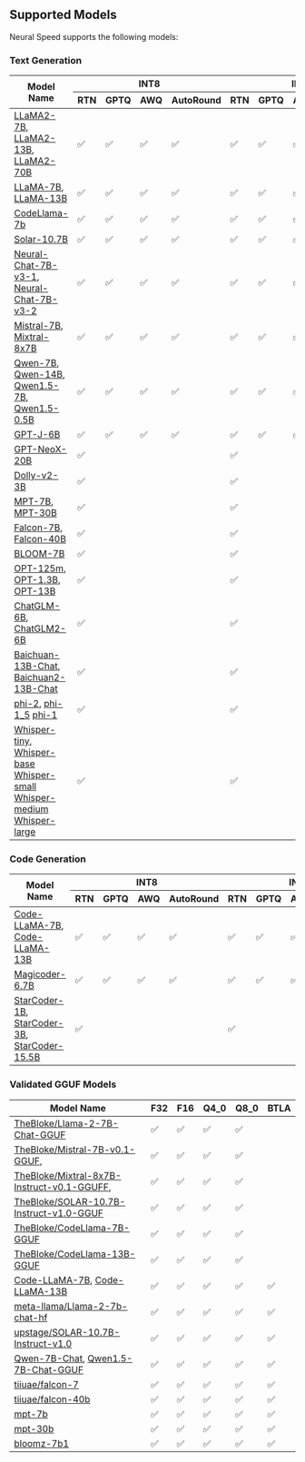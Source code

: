 ## Supported Models
 
Neural Speed supports the following models:
### Text Generation

<table>
<thead>
  <tr>
    <th rowspan="2">Model Name</th>
    <th colspan="4">INT8</th>
    <th colspan="4">INT4</th>
    <th rowspan="2">Transformer Version</th>
  </tr>
  <tr>
    <th>RTN</th>
    <th>GPTQ</th>
    <th>AWQ</th>
    <th>AutoRound</th>
    <th>RTN</th>
    <th>GPTQ</th>
    <th>AWQ</th>
    <th>AutoRound</th>
  </tr>
</thead>
<tbody>
  <tr>
    <td><a href="https://huggingface.co/meta-llama/Llama-2-7b-chat-hf" target="_blank" rel="noopener noreferrer">LLaMA2-7B</a>,
    <a href="https://huggingface.co/meta-llama/Llama-2-13b-chat-hf" target="_blank" rel="noopener noreferrer">LLaMA2-13B</a>,
    <a href="https://huggingface.co/meta-llama/Llama-2-70b-chat-hf" target="_blank" rel="noopener noreferrer">LLaMA2-70B</a></td>
    <td>✅</td>
    <td>✅</td>
    <td>✅</td>
    <td>✅</td>
    <td>✅</td>
    <td>✅</td>
    <td>✅</td>
    <td>✅</td>
    <td>Latest</td>
  </tr>
  <tr>
    <td><a href="https://huggingface.co/decapoda-research/llama-7b-hf" target="_blank" rel="noopener noreferrer">LLaMA-7B</a>,
    <a href="https://huggingface.co/decapoda-research/llama-13b-hf" target="_blank" rel="noopener noreferrer">LLaMA-13B</a></td>
    <td>✅</td>
    <td>✅</td>
    <td>✅</td>
    <td>✅</td>
    <td>✅</td>
    <td>✅</td>
    <td>✅</td>
    <td>✅</td>
    <td>Latest</td>
  </tr>
    <td><a href="https://huggingface.co/codellama/CodeLlama-7b-Instruct-hf" target="_blank" rel="noopener noreferrer">CodeLlama-7b</a></td>
    <td>✅</td>
    <td>✅</td>
    <td>✅</td>
    <td>✅</td>
    <td>✅</td>
    <td>✅</td>
    <td>✅</td>
    <td>✅</td>
    <td>Latest</td>
  </tr>
  </tr>
    <td><a href="https://huggingface.co/upstage/SOLAR-10.7B-Instruct-v1.0" target="_blank" rel="noopener noreferrer">Solar-10.7B</a></td>
    <td>✅</td>
    <td>✅</td>
    <td>✅</td>
    <td>✅</td>
    <td>✅</td>
    <td>✅</td>
    <td>✅</td>
    <td>✅</td>
    <td>Latest</td>
  </tr>
    <tr>
    <td><a href="https://huggingface.co/Intel/neural-chat-7b-v3-1" target="_blank" rel="noopener noreferrer">Neural-Chat-7B-v3-1</a>,
    <a href="https://huggingface.co/Intel/neural-chat-7b-v3-2" target="_blank" rel="noopener noreferrer">Neural-Chat-7B-v3-2</a></td>
    <td>✅</td>
    <td>✅</td>
    <td>✅</td>
    <td>✅</td>
    <td>✅</td>
    <td>✅</td>
    <td>✅</td>
    <td>✅</td>
    <td>Latest</td>
  </tr>
  <tr>
    <td><a href="https://huggingface.co/mistralai/Mistral-7B-v0.1" target="_blank" rel="noopener noreferrer">Mistral-7B</a>,
     <a href="https://huggingface.co/mistralai/Mixtral-8x7B-Instruct-v0.1" target="_blank" rel="noopener noreferrer">Mixtral-8x7B</a></td>
    <td>✅</td>
    <td>✅</td>
    <td>✅</td>
    <td>✅</td>
    <td>✅</td>
    <td>✅</td>
    <td>✅</td>
    <td>✅</td>
    <td>4.36.0 or newer</td>
  </tr>
  <tr>
    <td><a href="https://huggingface.co/Qwen/Qwen-7B-Chat" target="_blank" rel="noopener noreferrer">Qwen-7B</a>,
    <a href="https://huggingface.co/Qwen/Qwen-14B-Chat" target="_blank" rel="noopener noreferrer">Qwen-14B</a>,
    <a href="https://huggingface.co/Qwen/Qwen1.5-7B-Chat" target="_blank" rel="noopener noreferrer">Qwen1.5-7B</a>,
    <a href="https://huggingface.co/Qwen/Qwen1.5-0.5B" target="_blank" rel="noopener noreferrer">Qwen1.5-0.5B</a></td>
    <td>✅</td>
    <td>✅</td>
    <td>✅</td>
    <td>✅</td>
    <td>✅</td>
    <td>✅</td>
    <td>✅</td>
    <td>✅</td>
    <td>Latest</td>
  </tr>
  <tr>
    <td><a href="https://huggingface.co/EleutherAI/gpt-j-6b" target="_blank" rel="noopener noreferrer">GPT-J-6B</a></td>
    <td>✅</td>
    <td>✅</td>
    <td>✅</td>
    <td>✅</td>
    <td>✅</td>
    <td>✅</td>
    <td>✅</td>
    <td>✅</td>
    <td>Latest</td>
  </tr>
  <tr>
    <td><a href="https://huggingface.co/EleutherAI/gpt-neox-20b" target="_blank" rel="noopener noreferrer">GPT-NeoX-20B</a></td>
    <td>✅</td>
    <td> </td>
    <td> </td>
    <td> </td>
    <td>✅</td>
    <td> </td>
    <td> </td>
    <td> </td>
    <td>Latest</td>
  </tr>
  <tr>
    <td><a href="https://huggingface.co/databricks/dolly-v2-3b" target="_blank" rel="noopener noreferrer">Dolly-v2-3B</a></td>
    <td>✅</td>
    <td> </td>
    <td> </td>
    <td> </td>
    <td>✅</td>
    <td> </td>
    <td> </td>
    <td> </td>
    <td>4.28.1 or newer</td>
  </tr>
  <tr>
    <td><a href="https://huggingface.co/mosaicml/mpt-7b" target="_blank" rel="noopener noreferrer">MPT-7B</a>,
    <a href="https://huggingface.co/mosaicml/mpt-30b" target="_blank" rel="noopener noreferrer">MPT-30B</a></td>
    <td>✅</td>
    <td> </td>
    <td> </td>
    <td> </td>
    <td>✅</td>
    <td> </td>
    <td> </td>
    <td> </td>
    <td>Latest</td>
  </tr>
  <tr>
    <td><a href="https://huggingface.co/tiiuae/falcon-7b" target="_blank" rel="noopener noreferrer">Falcon-7B</a>,
    <a href="https://huggingface.co/tiiuae/falcon-40b" target="_blank" rel="noopener noreferrer">Falcon-40B</a></td>
    <td>✅</td>
    <td> </td>
    <td> </td>
    <td> </td>
    <td>✅</td>
    <td> </td>
    <td> </td>
    <td> </td>
    <td>Latest</td>
  </tr>
  <tr>
    <td><a href="https://huggingface.co/bigscience/bloomz-7b1" target="_blank" rel="noopener noreferrer">BLOOM-7B</a></td>
    <td>✅</td>
    <td> </td>
    <td> </td>
    <td> </td>
    <td>✅</td>
    <td> </td>
    <td> </td>
    <td> </td>
    <td>Latest</td>
  </tr>
  <tr>
    <td><a href="https://huggingface.co/facebook/opt-125m" target="_blank" rel="noopener noreferrer">OPT-125m</a>,
    <a href="https://huggingface.co/facebook/opt-1.3b" target="_blank" rel="noopener noreferrer">OPT-1.3B</a>,
    <a href="https://huggingface.co/facebook/opt-13b" target="_blank" rel="noopener noreferrer">OPT-13B</a></td>
    <td>✅</td>
    <td> </td>
    <td> </td>
    <td> </td>
    <td>✅</td>
    <td> </td>
    <td> </td>
    <td> </td>
    <td>Latest</td>
  </tr>
  <tr>
    <td><a href="https://huggingface.co/THUDM/chatglm-6b" target="_blank" rel="noopener noreferrer">ChatGLM-6B</a>,
    <a href="https://huggingface.co/THUDM/chatglm2-6b" target="_blank" rel="noopener noreferrer">ChatGLM2-6B</a></td>
    <td>✅</td>
    <td> </td>
    <td> </td>
    <td> </td>
    <td>✅</td>
    <td> </td>
    <td> </td>
    <td> </td>
    <td>4.33.1</td>
  </tr>
  <tr>
    <td><a href="https://huggingface.co/baichuan-inc/Baichuan-13B-Chat" target="_blank" rel="noopener noreferrer">Baichuan-13B-Chat</a>,
    <a href="https://huggingface.co/baichuan-inc/Baichuan2-13B-Chat" target="_blank" rel="noopener noreferrer">Baichuan2-13B-Chat</a></td>
    <td>✅</td>
    <td> </td>
    <td> </td>
    <td> </td>
    <td>✅</td>
    <td> </td>
    <td> </td>
    <td> </td>
    <td>4.33.1</td>
  </tr>
  <tr>
    <td><a href="https://huggingface.co/microsoft/phi-2" target="_blank" rel="noopener noreferrer">phi-2</a>,
    <a href="https://huggingface.co/microsoft/phi-1_5" target="_blank" rel="noopener noreferrer">phi-1_5</a>
    <a href="https://huggingface.co/microsoft/phi-1" target="_blank" rel="noopener noreferrer">phi-1</a></td>
    <td>✅</td>
    <td> </td>
    <td> </td>
    <td> </td>
    <td>✅</td>
    <td> </td>
    <td> </td>
    <td> </td>
    <td>Latest</td>
  </tr>
    <tr>
    <td><a href="https://huggingface.co/openai/whisper-tiny" target="_blank" rel="noopener noreferrer">Whisper-tiny</a>,
    <a href="https://huggingface.co/openai/whisper-base" target="_blank" rel="noopener noreferrer">Whisper-base</a>
    <a href="https://huggingface.co/openai/whisper-small" target="_blank" rel="noopener noreferrer">Whisper-small</a>
    <a href="https://huggingface.co/openai/whisper-medium" target="_blank" rel="noopener noreferrer">Whisper-medium</a>
    <a href="https://huggingface.co/openai/whisper-large" target="_blank" rel="noopener noreferrer">Whisper-large</a></td>
    <td>✅</td>
    <td> </td>
    <td> </td>
    <td> </td>
    <td>✅</td>
    <td> </td>
    <td> </td>
    <td> </td>
    <td>Latest</td>
  </tr>
</tbody>
</table>

### Code Generation

<table>
<thead>
  <tr>
    <th rowspan="2">Model Name</th>
    <th colspan="4">INT8</th>
    <th colspan="4">INT4</th>
    <th rowspan="2">Transformer Version</th>
  </tr>
  <tr>
    <th>RTN</th>
    <th>GPTQ</th>
    <th>AWQ</th>
    <th>AutoRound</th>
    <th>RTN</th>
    <th>GPTQ</th>
    <th>AWQ</th>
    <th>AutoRound</th>
  </tr>
</thead>
<tbody>
  <tr>
    <td><a href="https://huggingface.co/codellama/CodeLlama-7b-hf" target="_blank" rel="noopener noreferrer">Code-LLaMA-7B</a>,
    <a href="https://huggingface.co/codellama/CodeLlama-13b-hf" target="_blank" rel="noopener noreferrer">Code-LLaMA-13B</a></td>
    <td>✅</td>
    <td>✅</td>
    <td>✅</td>
    <td>✅</td>
    <td>✅</td>
    <td>✅</td>
    <td>✅</td>
    <td>✅</td>
    <td>Latest</td>
  </tr>
    <tr>
    <td><a href="https://huggingface.co/ise-uiuc/Magicoder-S-DS-6.7B" target="_blank" rel="noopener noreferrer">Magicoder-6.7B</td>
    <td>✅</td>
    <td>✅</td>
    <td>✅</td>
    <td>✅</td>
    <td>✅</td>
    <td>✅</td>
    <td>✅</td>
    <td>✅</td>
    <td>Latest</td>
  </tr>
  <tr>
    <td><a href="https://huggingface.co/bigcode/starcoderbase-1b" target="_blank" rel="noopener noreferrer">StarCoder-1B</a>,
    <a href="https://huggingface.co/bigcode/starcoderbase-3b" target="_blank" rel="noopener noreferrer">StarCoder-3B</a>,
    <a href="https://huggingface.co/bigcode/starcoder" target="_blank" rel="noopener noreferrer">StarCoder-15.5B</a></td>
    <td>✅</td>
    <td> </td>
    <td> </td>
    <td> </td>
    <td>✅</td>
    <td> </td>
    <td> </td>
    <td> </td>
    <td>Latest</td>
  </tr>
</tbody>
</table>

### Validated GGUF Models

<table>
<thead>
  <tr>
    <th rowspan="2">Model Name</th>
    <!-- <th colspan="2">HF</th>
    <th colspan="2">Llama.cpp</th> -->

  </tr>
  <tr>
    <th>F32</th>
    <th>F16</th>
    <th>Q4_0</th>
    <th>Q8_0</th>
    <th>BTLA</th>
  </tr>
</thead>
<tbody>
  <tr>
    <td><a href="https://huggingface.co/TheBloke/Llama-2-7B-Chat-GGUF" target="_blank" rel="noopener noreferrer">TheBloke/Llama-2-7B-Chat-GGUF</td>
    <td>✅</td>
    <td>✅</td>
    <td>✅</td>
    <td>✅</td>
    <td></td>
  </tr>
  <tr>
    <td><a href="https://huggingface.co/TheBloke/Mistral-7B-v0.1-GGUF" target="_blank" rel="noopener noreferrer">TheBloke/Mistral-7B-v0.1-GGUF</a>,
    <td>✅</td>
    <td>✅</td>
    <td>✅</td>
    <td>✅</td>
    <td></td>
  </tr>
  <tr>
    <td><a href="https://huggingface.co/TheBloke/Mixtral-8x7B-Instruct-v0.1-GGUF" target="_blank" rel="noopener noreferrer">TheBloke/Mixtral-8x7B-Instruct-v0.1-GGUFF</a>,
    <td>✅</td>
    <td>✅</td>
    <td>✅</td>
    <td>✅</td>
    <td></td>
  </tr>
  <tr>
    <td><a href="https://huggingface.co/TheBloke/SOLAR-10.7B-Instruct-v1.0-GGUF" target="_blank" rel="noopener noreferrer">TheBloke/SOLAR-10.7B-Instruct-v1.0-GGUF</td>
    <td>✅</td>
    <td>✅</td>
    <td>✅</td>
    <td>✅</td>
    <td></td>
  </tr>
    </tr>
    <tr>
    <td><a href="https://huggingface.co/codellama/CodeLlama-7b-hf" target="_blank" rel="noopener noreferrer">TheBloke/CodeLlama-7B-GGUF</a></td>
    <td>✅</td>
    <td>✅</td>
    <td>✅</td>
    <td>✅</td>
    <td></td>
  </tr>
    </tr>
    <tr>
    <td><a href="https://huggingface.co/codellama/CodeLlama-13b-hf" target="_blank" rel="noopener noreferrer">TheBloke/CodeLlama-13B-GGUF</a></td>
    <td>✅</td>
    <td>✅</td>
    <td>✅</td>
    <td>✅</td>
    <td></td>
  </tr>
  <tr>
    <td><a href="https://huggingface.co/codellama/CodeLlama-7b-hf" target="_blank" rel="noopener noreferrer">Code-LLaMA-7B</a>,
    <a href="https://huggingface.co/codellama/CodeLlama-13b-hf" target="_blank" rel="noopener noreferrer">Code-LLaMA-13B</a></td>
    <td>✅</td>
    <td>✅</td>
    <td>✅</td>
    <td>✅</td>
    <td>✅</td>
  </tr>
    <tr>
    <td><a href="https://huggingface.co/meta-llama/Llama-2-7b-chat-hf" target="_blank" rel="noopener noreferrer">meta-llama/Llama-2-7b-chat-hf</td>
    <td>✅</td>
    <td>✅</td>
    <td>✅</td>
    <td>✅</td>
    <td>✅</td>
  </tr>
   <tr>
    <td><a href="https://huggingface.co/upstage/SOLAR-10.7B-Instruct-v1.0" target="_blank" rel="noopener noreferrer">upstage/SOLAR-10.7B-Instruct-v1.0</td>
    <td>✅</td>
    <td>✅</td>
    <td>✅</td>
    <td>✅</td>
    <td>✅</td>
  </tr>
  <tr>
    <td><a href="https://huggingface.co/Qwen/Qwen-7B-Chat" target="_blank" rel="noopener noreferrer">Qwen-7B-Chat</a>,
    <a href="https://huggingface.co/Qwen/Qwen1.5-7B-Chat-GGUF" target="_blank" rel="noopener noreferrer">Qwen1.5-7B-Chat-GGUF</a></td>
    <td>✅</td>
    <td>✅</td>
    <td>✅</td>
    <td>✅</td>
    <td>✅</td>
  </tr>
    <tr>
    <td><a href="https://huggingface.co/tiiuae/falcon-7b/tree/main" target="_blank" rel="noopener noreferrer">tiiuae/falcon-7</td>
    <td>✅</td>
    <td>✅</td>
    <td>✅</td>
    <td>✅</td>
    <td>✅</td>
  </tr>
    </tr>
    <tr>
    <td><a href="https://huggingface.co/tiiuae/falcon-40b" target="_blank" rel="noopener noreferrer">tiiuae/falcon-40b</td>
    <td>✅</td>
    <td>✅</td>
    <td>✅</td>
    <td>✅</td>
    <td>✅</td>
  </tr>
    </tr>
    <tr>
    <td><a href="https://huggingface.co/mosaicml/mpt-7b" target="_blank" rel="noopener noreferrer">mpt-7b</td>
    <td>✅</td>
    <td>✅</td>
    <td>✅</td>
    <td>✅</td>
    <td>✅</td>
  </tr>
    </tr>
    <tr>
    <td><a href="https://huggingface.co/mosaicml/mpt-30b" target="_blank" rel="noopener noreferrer">mpt-30b</td>
    <td>✅</td>
    <td>✅</td>
    <td>✅</td>
    <td>✅</td>
    <td>✅</td>
  </tr>
    </tr>
    </tr>
    <tr>
    <td><a href="https://huggingface.co/bigscience/bloomz-7b1" target="_blank" rel="noopener noreferrer">bloomz-7b1</td>
    <td>✅</td>
    <td>✅</td>
    <td>✅</td>
    <td>✅</td>
    <td>✅</td>
  </tr>
</tbody>
</table>
